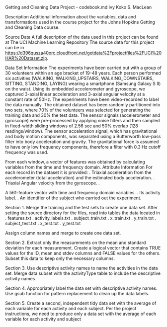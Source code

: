 Getting and Cleaning Data Project - codebook.md
Ivy Koko S. MacLean

Description 
Additional information about the variables, data and transformations used in the course project for the Johns Hopkins Getting and Cleaning Data course. 

Source Data A full description of the data used in this project can be found at The UCI Machine Learning Repository 
The source data for this project can be in https://d396qusza40orc.cloudfront.net/getdata%2Fprojectfiles%2FUCI%20HAR%20Dataset.zip. 

Data Set Information 
The experiments have been carried out with a group of 30 volunteers within an age bracket of 19-48 years. 
Each person performed six activities (WALKING, WALKING_UPSTAIRS, WALKING_DOWNSTAIRS, SITTING, STANDING, LAYING) wearing a smartphone (Samsung Galaxy S II) on the waist. Using its embedded accelerometer and gyroscope, we captured 3-axial linear acceleration and 3-axial angular velocity at a constant rate of 50Hz. The experiments have been video-recorded to label the data manually. 
The obtained dataset has been randomly partitioned into two sets, where 70% of the volunteers was selected for generating the training data and 30% the test data. The sensor signals (accelerometer and gyroscope) were pre-processed by applying noise filters and then sampled in fixed-width sliding windows of 2.56 sec and 50% overlap (128 readings/window). 
The sensor acceleration signal, which has gravitational and body motion components, was separated using a Butterworth low-pass filter into body acceleration and gravity. The gravitational force is assumed to have only low frequency components, therefore a filter with 0.3 Hz cutoff frequency was used. 

From each window, a vector of features was obtained by calculating variables from the time and frequency domain. Attribute Information 
For each record in the dataset it is provided: . 
       Triaxial acceleration from the accelerometer (total acceleration) and the estimated body acceleration. . 
       Triaxial Angular velocity from the gyroscope. . 

A 561-feature vector with time and frequency domain variables. . Its activity label. . An identifier of the subject who carried out the experiment. 

Section 1. Merge the training and the test sets to create one data set. After setting the source directory for the files, read into tables the data located in 
     . features.txt 
     . activity_labels.txt 
     . subject_train.txt 
     . x_train.txt 
     . y_train.txt 
     . subject_test.txt 
     . x_test.txt 
     . y_test.txt 
     
Assign column names and merge to create one data set. 

Section 2. Extract only the measurements on the mean and standard deviation for each measurement. Create a logical vector that contains TRUE values for the ID, mean and stdev columns and FALSE values for the others. 
Subset this data to keep only the necessary columns. 

Section 3. Use descriptive activity names to name the activities in the data set. Merge data subset with the activityType table to include the descriptive activity names 

Section 4. Appropriately label the data set with descriptive activity names. Use gsub function for pattern replacement to clean up the data labels. 

Section 5. Create a second, independent tidy data set with the average of each variable for each activity and each subject. Per the project instructions, we need to produce only a data set with the average of each variable for each activity and subject
